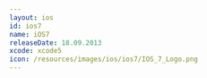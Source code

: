 ```yaml
---
layout: ios
id: ios7
name: iOS7
releaseDate: 18.09.2013
xcode: xcode5
icon: /resources/images/ios/ios7/IOS_7_Logo.png
---
```



